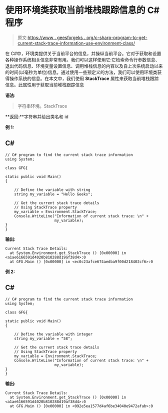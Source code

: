 # 使用环境类获取当前堆栈跟踪信息的 C#程序

> 原文:[https://www . geesforgeks . org/c-sharp-program-to-get-current-stack-trace-information-use-environment-class/](https://www.geeksforgeeks.org/c-sharp-program-to-get-current-stack-trace-information-using-environment-class/)

在 C#中，环境类提供关于当前平台的信息，并操纵当前平台。它对于获取和设置各种操作系统相关信息非常有用。我们可以这样使用它:它检索命令行参数信息、退出代码信息、环境变量设置信息、调用堆栈信息的内容以及自上次系统启动以来的时间(以毫秒为单位)信息。通过使用一些预定义的方法，我们可以使用环境类获得操作系统的信息。在本文中，我们使用 **StackTrace** 属性来获取当前堆栈跟踪信息。此属性用于获取当前堆栈跟踪信息

**语法**:

> 字符串环境。StackTrace

**返回:**字符串并给出类名和 id

**例 1:**

## C#

```
// C# program to find the current stack trace information
using System;

class GFG{

static public void Main()
{

    // Define the variable with string
    string my_variable = "Hello Geeks";

    // Get the current stack trace details
    // Using StackTrace property
    my_variable = Environment.StackTrace;
    Console.WriteLine("Information of current stack trace: \n" +
                      my_variable);
}
}
```

**输出:**

```
Current Stack Trace Details: 
  at System.Environment.get_StackTrace () [0x00000] in <a1ae6166591d4020b810288d19af38d4>:0 
  at GFG.Main () [0x00000] in <ec0c23afce674aedba9f00d218402cf6>:0
```

**例 2:**

## C#

```
// C# program to find the current stack trace information
using System;

class GFG{

static public void Main()
{

    // Define the variable with integer
    string my_variable = "58";

    // Get the current stack trace details
    // Using StackTrace property
    my_variable = Environment.StackTrace;
    Console.WriteLine("Information of current stack trace: \n" +
                      my_variable);
}
}
```

**输出:**

```
Current Stack Trace Details: 
  at System.Environment.get_StackTrace () [0x00000] in <a1ae6166591d4020b810288d19af38d4>:0 
  at GFG.Main () [0x00000] in <092e5ea1577d4af6be34040e9472afab>:0 
```